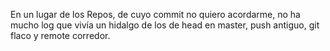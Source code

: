﻿En un lugar de los Repos,de cuyo commit no quiero acordarme,no ha mucho log que vivíaun hidalgo de los de head en master,push antiguo,git flaco y remote corredor.